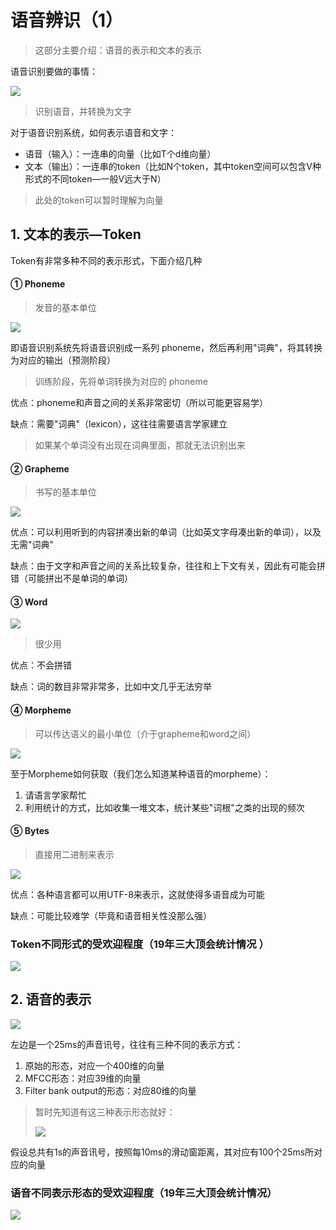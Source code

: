 # 语音辨识（1）

> 这部分主要介绍：语音的表示和文本的表示

语音识别要做的事情：

![](png/sr_1.png)

> 识别语音，并转换为文字

对于语音识别系统，如何表示语音和文字：

- 语音（输入）：一连串的向量（比如T个d维向量）
- 文本（输出）：一连串的token（比如N个token，其中token空间可以包含V种形式的不同token—一般V远大于N）

> 此处的token可以暂时理解为向量

## 1. 文本的表示—Token

Token有非常多种不同的表示形式，下面介绍几种

#### ① Phoneme

> 发音的基本单位

![](png/sr_2.png)

即语音识别系统先将语音识别成一系列 phoneme，然后再利用"词典"，将其转换为对应的输出（预测阶段）

> 训练阶段，先将单词转换为对应的 phoneme

优点：phoneme和声音之间的关系非常密切（所以可能更容易学）

缺点：需要"词典"（lexicon），这往往需要语言学家建立

> 如果某个单词没有出现在词典里面，那就无法识别出来

####   ② Grapheme

> 书写的基本单位

![](png/sr_3.png)

优点：可以利用听到的内容拼凑出新的单词（比如英文字母凑出新的单词），以及无需"词典"

缺点：由于文字和声音之间的关系比较复杂，往往和上下文有关，因此有可能会拼错（可能拼出不是单词的单词）

#### ③ Word

![](png/sr_4.png)

> 很少用

优点：不会拼错

缺点：词的数目非常非常多，比如中文几乎无法穷举

#### ④ Morpheme

> 可以传达语义的最小单位（介于grapheme和word之间）

![](png/sr_5.png)

至于Morpheme如何获取（我们怎么知道某种语音的morpheme）：

1. 请语言学家帮忙
2. 利用统计的方式，比如收集一堆文本，统计某些"词根"之类的出现的频次

#### ⑤ Bytes

> 直接用二进制来表示

![](png/sr_6.png)

优点：各种语言都可以用UTF-8来表示，这就使得多语音成为可能

缺点：可能比较难学（毕竟和语音相关性没那么强）

### Token不同形式的受欢迎程度（19年三大顶会统计情况 ）

![](png/sr_7.png)

## 2. 语音的表示

![](png/sr_8.png)

左边是一个25ms的声音讯号，往往有三种不同的表示方式：

1. 原始的形态，对应一个400维的向量
2. MFCC形态：对应39维的向量
3. Filter bank output的形态：对应80维的向量

> 暂时先知道有这三种表示形态就好：
>
> ![](png/sr_9.png)

假设总共有1s的声音讯号，按照每10ms的滑动窗距离，其对应有100个25ms所对应的向量

### 语音不同表示形态的受欢迎程度（19年三大顶会统计情况）

![](png/sr_10.png)

